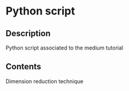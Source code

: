 # Python script

## Description

Python script associated to the medium tutorial

## Contents

Dimension reduction technique
